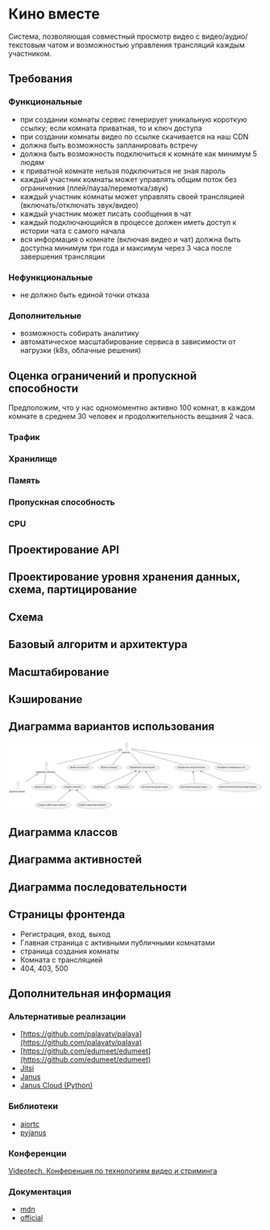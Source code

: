 # Кино вместе
Система, позволяющая совместный просмотр видео c 
видео/аудио/текстовым чатом и возможностью управления трансляций каждым участником.
## Требования
### Функциональные
- при создании комнаты сервис генерирует уникальную короткую ссылку; если комната приватная, то
и ключ доступа
- при создании комнаты видео по ссылке скачивается на наш CDN
- должна быть возможность запланировать встречу
- должна быть возможность подключиться к комнате как минимум 5 людям
- к приватной комнате нельзя подключиться не зная пароль
- каждый участник комнаты может управлять общим поток без ограничения (плей/пауза/перемотка/звук)
- каждый участник комнаты может управлять своей трансляцией (включать/отключать звук/видео)
- каждый участник может писать сообщения в чат
- каждый подключающийся в процессе должен иметь доступ к истории чата с самого начала
- вся информация о комнате (включая видео и чат) должна быть доступна минимум три года и максимум
через 3 часа после завершения трансляции
### Нефункциональные
- не должно быть единой точки отказа
### Дополнительные
- возможность собирать аналитику
- автоматическое масштабирование сервиса в зависимости от нагрузки (k8s, облачные решения)
## Оценка ограничений и пропускной способности
Предположим, что у нас одномоментно активно 100 комнат, в каждом комнате в среднем 30 человек и
продолжительность вещания 2 часа.
### Трафик
### Хранилище
### Память
### Пропускная способность
### CPU
## Проектирование API
## Проектирование уровня хранения данных, схема, партицирование
## Схема

## Базовый алгоритм и архитектура

## Масштабирование
## Кэширование
## Диаграмма вариантов использования
![](use_case_diagram.svg)
## Диаграмма классов
## Диаграмма активностей
## Диаграмма последовательности

## Страницы фронтенда
- Регистрация, вход, выход
- Главная страница с активными публичными комнатами
- страница создания комнаты
- Комната с трансляцией
- 404, 403, 500

## Дополнительная информация
### Альтернативые реализации
- [https://github.com/palavatv/palava](https://github.com/palavatv/palava)
- [https://github.com/edumeet/edumeet](https://github.com/edumeet/edumeet)
- [Jitsi](https://github.com/jitsi/jitsi-videobridge)
- [Janus](https://janus.conf.meetecho.com)
- [Janus Cloud (Python)](https://github.com/OpenSight/janus-cloud)
### Библиотеки
- [aiortc](https://github.com/aiortc/aiortc)
- [pyjanus](https://github.com/skymaze/pyjanus)
### Конференции
[Videotech. Конференция по технологиям видео и стриминга](https://vtconf.com/schedule/)
### Документация
- [mdn](https://developer.mozilla.org/ru/docs/Web/API/WebRTC_API)
- [official](https://webrtc.org)
